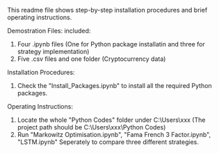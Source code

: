 This readme file shows step-by-step installation procedures and brief operating instructions.


Demostration Files: included:

1. Four .ipynb files (One for Python package installatin and three for strategy implementation)
2. Five .csv files and one folder (Cryptocurrency data)


Installation Procedures:
1. Check the "Install_Packages.ipynb" to install all the required Python packages.


Operating Instructions:

1. Locate the whole "Python Codes" folder under C:\Users\xxx (The project path should be C:\Users\xxx\Python Codes)
2. Run "Markowitz Optimisation.ipynb", "Fama French 3 Factor.ipynb", "LSTM.ipynb" Seperately to compare three different strategies.
